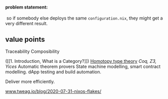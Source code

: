 #### problem statement:
 so if somebody else deploys the same `configuration.nix`, they might get a very different result.
## value points
Traceability
Composibility 

([[1. Introduction, What is a Category?]])
[Homotopy type theory]()
*Coq, Z3, Yices*
Automatic theorem provers
State machine modelling, smart contract modelling.
dApp testing and build automation.

Deliver more efficiently.


www.tweag.io/blog/2020-07-31-nixos-flakes/